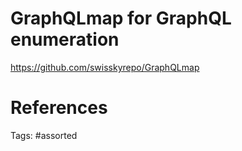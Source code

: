 # GraphQLmap for GraphQL enumeration
https://github.com/swisskyrepo/GraphQLmap

# References

Tags:
    #assorted
